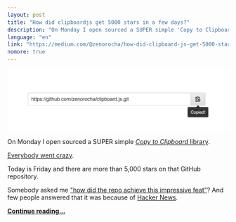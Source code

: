 ```yaml
---
layout: post
title: "How did clipboardjs get 5000 stars in a few days?"
description: "On Monday I open sourced a SUPER simple 'Copy to Clipboard' library. Everybody went crazy. Today is Friday and there are more than 5,000 stars on that GitHub repository. Somebody asked me 'how did the repo achieve this impressive feat'? And few people answered that it was because of Hacker News. But the truth is, it has nothing to do with Hacker News."
language: "en"
link: "https://medium.com/@zenorocha/how-did-clipboard-js-get-5000-stars-in-a-few-days-2b2248ba7bd8"
nomore: true
---
```


![Cover](/assets/img/posts/clipboard-5k.jpg)

On Monday I open sourced a SUPER simple [*Copy to Clipboard* library](https://clipboardjs.com/).

[Everybody went crazy](#).

Today is Friday and there are more than 5,000 stars on that GitHub repository.

Somebody asked me ["how did the repo achieve this impressive feat"](https://github.com/zenorocha/clipboard.js/issues/56)? And few people answered that it was because of [Hacker News](https://news.ycombinator.com/item?id=10301881).

**[Continue reading…](https://medium.com/@zenorocha/how-did-clipboard-js-get-5000-stars-in-a-few-days-2b2248ba7bd8)**